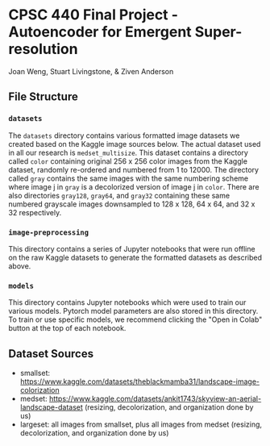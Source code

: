 # CPSC 440 Final Project - Autoencoder for Emergent Super-resolution
Joan Weng, Stuart Livingstone, & Ziven Anderson

## File Structure
### `datasets` 
The `datasets` directory contains various formatted image datasets we created based on the Kaggle image sources below. The actual dataset used in all our research is `medset_multisize`. This dataset contains a directory called `color` containing original 256 x 256 color images from the Kaggle dataset, randomly re-ordered and numbered from 1 to 12000. The directory called `gray` contains the same images with the same numbering scheme where image j in `gray` is a decolorized version of image j in `color`. There are also directories `gray128`, `gray64`, and `gray32` containing these same numbered grayscale images downsampled to 128 x 128, 64 x 64, and 32 x 32 respectively.

### `image-preprocessing`
This directory contains a series of Jupyter notebooks that were run offline on the raw Kaggle datasets to generate the formatted datasets as described above.

### `models`
This directory contains Jupyter notebooks which were used to train our various models. Pytorch model parameters are also stored in this directory. To train or use specific models, we recommend clicking the "Open in Colab" button at the top of each notebook.

## Dataset Sources
* smallset: https://www.kaggle.com/datasets/theblackmamba31/landscape-image-colorization
* medset: https://www.kaggle.com/datasets/ankit1743/skyview-an-aerial-landscape-dataset (resizing, decolorization, and organization done by us)
* largeset: all images from smallset, plus all images from medset (resizing, decolorization, and organization done by us)
